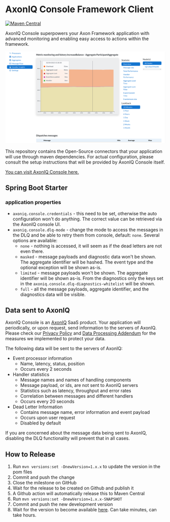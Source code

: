 # AxonIQ Console Framework Client

[![Maven Central](https://maven-badges.herokuapp.com/maven-central/io.axoniq.console/console-framework-client/badge.svg)](https://maven-badges.herokuapp.com/maven-central/io.axoniq.console/console-framework-client)

AxonIQ Console superpowers your Axon Framework application with advanced monitoring and enabling easy access to actions
within the framework.

![Screenshot of the handler performance screen](.github/img/screenshot_handler_performance.png)

This repository contains the Open-Source connectors that your application will use through maven dependencies.
For actual configuration, please consult the setup instructions that will be provided by AxonIQ Console itself.

[You can visit AxonIQ Console here.](https://console.axoniq.io)

## Spring Boot Starter

### application properties

* `axoniq.console.credentials` - this need to be set, otherwise the auto configuration won't do anything. The correct
  value can be retrieved via the AxonIQ console UI.
* `axoniq.console.dlq-mode` - change the mode to access the messages in the DLQ and be able to retry them from console,
  default: `none`. Several options are available:
    * `none` - nothing is accessed, it will seem as if the dead letters are not even there.
    * `masked` - message payloads and diagnostic data won't be shown. The aggregate identifier will be hashed. The event
      type and the optional exception will be shown as-is.
    * `limited` - message payloads won't be shown. The aggregate identifier will be shown as-is. From the diagnostics
      only the keys set in the `axoniq.console.dlq-diagnostics-whitelist` will be shown.
    * `full` - all the message payloads, aggregate identifier, and the diagnostics data will be visible.

## Data sent to AxonIQ

AxonIQ Console is an [AxonIQ](https://axoniq.io) SaaS product. Your application will periodically, or upon request, send
information to the servers of AxonIQ. Please check our [Privacy Policy](https://www.axoniq.io/privacy-policy) and [Data Processing Addendum](https://lp.axoniq.io/axoniq-data-processing-addendum) for the
measures we implemented to protect your data.

The following data will be sent to the servers of AxonIQ:

- Event processor information
  - Name, latency, status, position
  - Occurs every 2 seconds
- Handler statistics
  - Message names and names of handling components
  - Message payload, or ids, are not sent to AxonIQ servers
  - Statistics such as latency, throughput and error rates
  - Correlation between messages and different handlers
  - Occurs every 20 seconds
- Dead Letter Information
  - Contains message name, error information and event payload
  - Occurs upon user request
  - Disabled by default

If you are concerned about the message data being sent to AxonIQ, disabling the DLQ functionality will prevent that in all cases.

## How to Release

1. Run `mvn versions:set -DnewVersion=1.x.x` to update the version in the pom files
2. Commit and push the change
3. Close the milestone on GitHub
4. Wait for the release to be created on Github and publish it
5. A Github action will automatically release this to Maven Central
6. Run `mvn versions:set -DnewVersion=1.x.x-SNAPSHOT`
7. Commit and push the new development version
8. Wait for the version to become available [here](https://repo1.maven.org/maven2/io/axoniq/console/console-framework-client-parent/). Can take minutes, can take hours.
